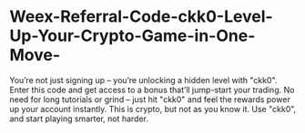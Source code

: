 # Weex-Referral-Code-ckk0-Level-Up-Your-Crypto-Game-in-One-Move-
You’re not just signing up – you’re unlocking a hidden level with "ckk0". Enter this code and get access to a bonus that’ll jump-start your trading. No need for long tutorials or grind – just hit "ckk0" and feel the rewards power up your account instantly. This is crypto, but not as you know it. Use "ckk0", and start playing smarter, not harder.
